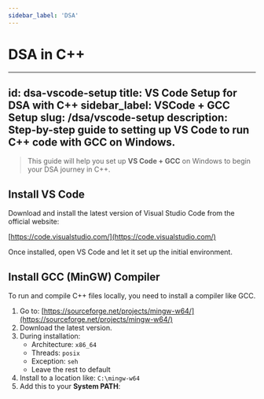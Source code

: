 ```yaml
---
sidebar_label: 'DSA'
---
```


# DSA in C++
---
id: dsa-vscode-setup
title: VS Code Setup for DSA with C++
sidebar_label: VSCode + GCC Setup
slug: /dsa/vscode-setup
description: Step-by-step guide to setting up VS Code to run C++ code with GCC on Windows.
---

> This guide will help you set up **VS Code + GCC** on Windows to begin your DSA journey in C++.

## Install VS Code

Download and install the latest version of Visual Studio Code from the official website:

[https://code.visualstudio.com/](https://code.visualstudio.com/)

Once installed, open VS Code and let it set up the initial environment.

## Install GCC (MinGW) Compiler

To run and compile C++ files locally, you need to install a compiler like GCC.

1. Go to: [https://sourceforge.net/projects/mingw-w64/](https://sourceforge.net/projects/mingw-w64/)
2. Download the latest version.
3. During installation:
   - Architecture: `x86_64`
   - Threads: `posix`
   - Exception: `seh`
   - Leave the rest to default
4. Install to a location like: `C:\mingw-w64`
5. Add this to your **System PATH**:
